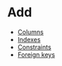 # Add

- [Columns](columns.md)
- [Indexes](indexes.md)
- [Constraints](constraints.md)
- [Foreign keys](foreign_keys.md)
